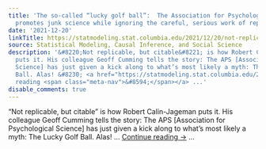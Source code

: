 ```yaml
---
title: 'The so-called “lucky golf ball”:  The Association for Psychological Science
  promotes junk science while ignoring the careful, serious work of replication'
date: '2021-12-20'
linkTitle: https://statmodeling.stat.columbia.edu/2021/12/20/not-replicable-but-citable/
source: Statistical Modeling, Causal Inference, and Social Science
description: '&#8220;Not replicable, but citable&#8221; is how ‎Robert Calin-Jageman
  puts it. His colleague Geoff Cumming tells the story: The APS [Association for Psychological
  Science] has just given a kick along to what’s most likely a myth: The Lucky Golf
  Ball. Alas! &#8230; <a href="https://statmodeling.stat.columbia.edu/2021/12/20/not-replicable-but-citable/">Continue
  reading <span class="meta-nav">&#8594;</span></a> ...'
disable_comments: true
---
```

&#8220;Not replicable, but citable&#8221; is how ‎Robert Calin-Jageman puts it. His colleague Geoff Cumming tells the story: The APS [Association for Psychological Science] has just given a kick along to what’s most likely a myth: The Lucky Golf Ball. Alas! &#8230; <a href="https://statmodeling.stat.columbia.edu/2021/12/20/not-replicable-but-citable/">Continue reading <span class="meta-nav">&#8594;</span></a> ...